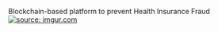 Blockchain-based platform to prevent Health Insurance Fraud
<a href="https://imgur.com/nUdm57f"><img src="https://i.imgur.com/nUdm57f.png" title="source: imgur.com" /></a>
